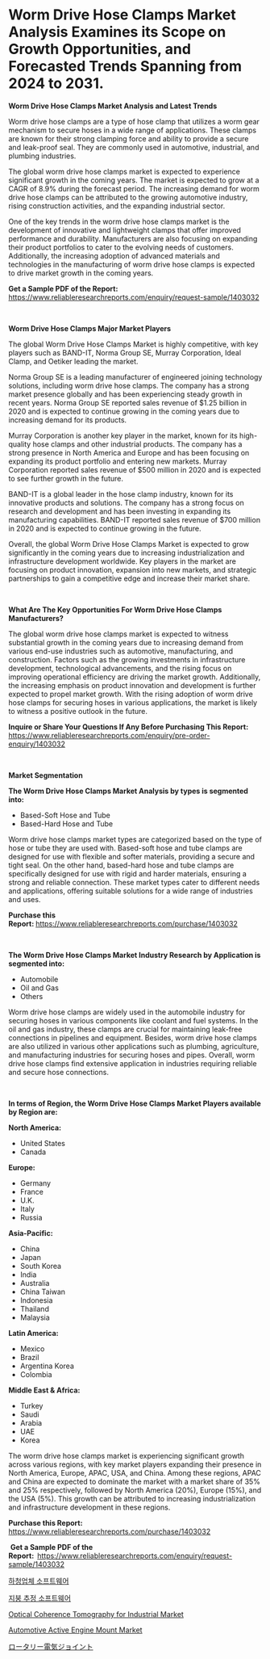 <p><h1>Worm Drive Hose Clamps Market Analysis Examines its Scope on Growth Opportunities, and Forecasted Trends Spanning from 2024 to 2031.</h1></p><p><strong>Worm Drive Hose Clamps Market Analysis and Latest Trends</strong></p>
<p><p>Worm drive hose clamps are a type of hose clamp that utilizes a worm gear mechanism to secure hoses in a wide range of applications. These clamps are known for their strong clamping force and ability to provide a secure and leak-proof seal. They are commonly used in automotive, industrial, and plumbing industries.</p><p>The global worm drive hose clamps market is expected to experience significant growth in the coming years. The market is expected to grow at a CAGR of 8.9% during the forecast period. The increasing demand for worm drive hose clamps can be attributed to the growing automotive industry, rising construction activities, and the expanding industrial sector.</p><p>One of the key trends in the worm drive hose clamps market is the development of innovative and lightweight clamps that offer improved performance and durability. Manufacturers are also focusing on expanding their product portfolios to cater to the evolving needs of customers. Additionally, the increasing adoption of advanced materials and technologies in the manufacturing of worm drive hose clamps is expected to drive market growth in the coming years.</p></p>
<p><strong>Get a Sample PDF of the Report:&nbsp;</strong> <a href="https://www.reliableresearchreports.com/enquiry/request-sample/1403032">https://www.reliableresearchreports.com/enquiry/request-sample/1403032</a></p>
<p>&nbsp;</p>
<p><strong>Worm Drive Hose Clamps Major Market Players</strong></p>
<p><p>The global Worm Drive Hose Clamps Market is highly competitive, with key players such as BAND-IT, Norma Group SE, Murray Corporation, Ideal Clamp, and Oetiker leading the market. </p><p>Norma Group SE is a leading manufacturer of engineered joining technology solutions, including worm drive hose clamps. The company has a strong market presence globally and has been experiencing steady growth in recent years. Norma Group SE reported sales revenue of $1.25 billion in 2020 and is expected to continue growing in the coming years due to increasing demand for its products.</p><p>Murray Corporation is another key player in the market, known for its high-quality hose clamps and other industrial products. The company has a strong presence in North America and Europe and has been focusing on expanding its product portfolio and entering new markets. Murray Corporation reported sales revenue of $500 million in 2020 and is expected to see further growth in the future.</p><p>BAND-IT is a global leader in the hose clamp industry, known for its innovative products and solutions. The company has a strong focus on research and development and has been investing in expanding its manufacturing capabilities. BAND-IT reported sales revenue of $700 million in 2020 and is expected to continue growing in the future.</p><p>Overall, the global Worm Drive Hose Clamps Market is expected to grow significantly in the coming years due to increasing industrialization and infrastructure development worldwide. Key players in the market are focusing on product innovation, expansion into new markets, and strategic partnerships to gain a competitive edge and increase their market share.</p></p>
<p>&nbsp;</p>
<p><strong>What Are The Key Opportunities For Worm Drive Hose Clamps Manufacturers?</strong></p>
<p><p>The global worm drive hose clamps market is expected to witness substantial growth in the coming years due to increasing demand from various end-use industries such as automotive, manufacturing, and construction. Factors such as the growing investments in infrastructure development, technological advancements, and the rising focus on improving operational efficiency are driving the market growth. Additionally, the increasing emphasis on product innovation and development is further expected to propel market growth. With the rising adoption of worm drive hose clamps for securing hoses in various applications, the market is likely to witness a positive outlook in the future.</p></p>
<p><strong>Inquire or Share Your Questions If Any Before Purchasing This Report:</strong> <a href="https://www.reliableresearchreports.com/enquiry/pre-order-enquiry/1403032">https://www.reliableresearchreports.com/enquiry/pre-order-enquiry/1403032</a></p>
<p>&nbsp;</p>
<p><strong>Market Segmentation</strong></p>
<p><strong>The Worm Drive Hose Clamps Market Analysis by types is segmented into:</strong></p>
<p><ul><li>Based-Soft Hose and Tube</li><li>Based-Hard Hose and Tube</li></ul></p>
<p><p>Worm drive hose clamps market types are categorized based on the type of hose or tube they are used with. Based-soft hose and tube clamps are designed for use with flexible and softer materials, providing a secure and tight seal. On the other hand, based-hard hose and tube clamps are specifically designed for use with rigid and harder materials, ensuring a strong and reliable connection. These market types cater to different needs and applications, offering suitable solutions for a wide range of industries and uses.</p></p>
<p><strong>Purchase this Report:&nbsp;</strong><a href="https://www.reliableresearchreports.com/purchase/1403032">https://www.reliableresearchreports.com/purchase/1403032</a></p>
<p>&nbsp;</p>
<p><strong>The Worm Drive Hose Clamps Market Industry Research by Application is segmented into:</strong></p>
<p><ul><li>Automobile</li><li>Oil and Gas</li><li>Others</li></ul></p>
<p><p>Worm drive hose clamps are widely used in the automobile industry for securing hoses in various components like coolant and fuel systems. In the oil and gas industry, these clamps are crucial for maintaining leak-free connections in pipelines and equipment. Besides, worm drive hose clamps are also utilized in various other applications such as plumbing, agriculture, and manufacturing industries for securing hoses and pipes. Overall, worm drive hose clamps find extensive application in industries requiring reliable and secure hose connections.</p></p>
<p>&nbsp;</p>
<p><strong>In terms of Region, the Worm Drive Hose Clamps Market Players available by Region are:</strong></p>
<p>
    <p> <strong> North America: </strong>
        <ul>
            <li>United States</li>
            <li>Canada</li>
        </ul>
        </p> 
    <p> <strong> Europe: </strong>
        <ul>
            <li>Germany</li>
            <li>France</li>
            <li>U.K.</li>
            <li>Italy</li>
            <li>Russia</li>
        </ul>
        </p> 
    <p> <strong> Asia-Pacific: </strong>
        <ul>
            <li>China</li>
            <li>Japan</li>
            <li>South Korea</li>
            <li>India</li>
            <li>Australia</li>
            <li>China Taiwan</li>
            <li>Indonesia</li>
            <li>Thailand</li>
            <li>Malaysia</li>
        </ul>
        </p> 
    <p> <strong> Latin America: </strong>
        <ul>
            <li>Mexico</li>
            <li>Brazil</li>
            <li>Argentina Korea</li>
            <li>Colombia</li>
        </ul>
        </p> 
    <p> <strong> Middle East & Africa: </strong>
        <ul>
            <li>Turkey</li>
            <li>Saudi</li>
            <li>Arabia</li>
            <li>UAE</li>
            <li>Korea</li>
        </ul>
    </p>
    </p>
<p><p>The worm drive hose clamps market is experiencing significant growth across various regions, with key market players expanding their presence in North America, Europe, APAC, USA, and China. Among these regions, APAC and China are expected to dominate the market with a market share of 35% and 25% respectively, followed by North America (20%), Europe (15%), and the USA (5%). This growth can be attributed to increasing industrialization and infrastructure development in these regions.</p></p>
<p><strong>Purchase this Report: </strong><a href="https://www.reliableresearchreports.com/purchase/1403032">https://www.reliableresearchreports.com/purchase/1403032</a></p>
<p>&nbsp;<strong>Get a Sample PDF of the Report:&nbsp;&nbsp;</strong><a href="https://www.reliableresearchreports.com/enquiry/request-sample/1403032">https://www.reliableresearchreports.com/enquiry/request-sample/1403032</a></p>
<p><strong></strong></p>
<p><p><a href="https://github.com/qpfbabw35734906/Market-Research-Report-List-1/blob/main/8456620183772.md">하청업체 소프트웨어</a></p><p><a href="https://github.com/qpfbabw35734906/Market-Research-Report-List-1/blob/main/7733542183771.md">지붕 추정 소프트웨어</a></p><p><a href="https://github.com/Chiragrp22/Market-Research-Report-List-3/blob/main/optical-coherence-tomography-for-industrial-market.md">Optical Coherence Tomography for Industrial Market</a></p><p><a href="https://view.publitas.com/reportprime-1/automotive-active-engine-mount-market-size-share-trends-analysis-report-by-application-regional-outlook-competitive-strategies-and-segment-forecasts-2024-2031/">Automotive Active Engine Mount Market</a></p><p><a href="https://medium.com/@sheliamoneyz1c4jitzdb7wqt/%E5%9B%9E%E8%BB%A2%E5%BC%8F%E9%9B%BB%E6%B0%97%E6%8E%A5%E5%90%88%E9%83%A8%E5%B8%82%E5%A0%B4%E8%AA%BF%E6%9F%BB%E3%83%AC%E3%83%9D%E3%83%BC%E3%83%88-%E3%81%9D%E3%81%AE%E6%AD%B4%E5%8F%B2-%E3%81%8A%E3%82%88%E3%81%B3%E4%BA%88%E6%B8%AC2024%E5%B9%B4%E3%81%8B%E3%82%892031%E5%B9%B4%E3%81%BE%E3%81%A7-c476cad3f6bc">ロータリー電気ジョイント</a></p></p>